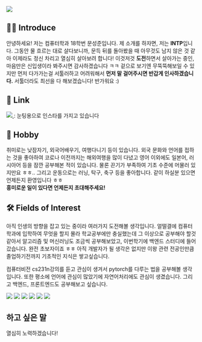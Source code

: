 <p>
  <img src="https://capsule-render.vercel.app/api?type=waving&amp;height=250&amp;text=Hello World!&amp;fontAlign=60&amp;color=gradient" style="max-width: 100%;">
</p>

## 🙋‍♂️ Introduce
 안녕하세요! 저는 컴퓨터학과 18학번 문성준입니다. 제 소개를 하자면, 저는 **INTP**입니다. 그동안 물 흐르는 대로 살다보니까, 문득 뒤를 돌아봤을 때 아무것도 남지 않은 것 같아 이제라도 정신 차리고 열심히 살아보려 합니다! 이것저것 **도전**하면서 살아가는 중인, 마음만은 신입생이라 봐주시면 감사하겠습니다 ㅋㅋ 겉으로 보기엔 무뚝뚝해보일 수 있지만 먼저 다가가는걸 서툴러하고 어려워해서 **먼저 말 걸어주시면 반갑게 인사하겠습니다.** 서툴더라도 최선을 다 해보겠습니다! 
반가워요 :)

## 🧾 Link
<a href="https://www.instagram.com/munjoon98/" target="_blank">
    <img src="https://img.shields.io/badge/Instagram-e4405f?style=flat&logo=Instagram&logoColor=ffffff"/>
</a> : 눈팅용으로 인스타를 가지고 있습니다 

## 🎲 Hobby
 취미로는 낮잠자기, 외국어배우기, 여행다니기 등이 있습니다. 외국 문화와 언어를 접하는 것을 좋아하여 코로나 이전까지는 해외여행을 많이 다녔고 영어 이외에도 일본어, 러시아어 등을 잠깐 공부해본 적이 있습니다. 물론 끈기가 부족하여 기초 수준에 머물러 있지만요 ㅎㅎ.. 그리고 운동으로는 러닝, 탁구, 축구 등을 좋아합니다. 같이 하실분 있으면 언제든지 환영입니다 ㅎㅎ  
 **흥미로운 일이 있다면 언제든지 초대해주세요!**

## 🛠 Fields of Interest
 아직 인생의 방향을 잡고 있는 중이라 여러가지 도전해볼 생각입니다. 얼떨결에 컴퓨터학과에 입학하여 무엇을 할지 몰라 학교공부에만 충실했는데 그 이상으로 공부해야 할것 같아서 알고리즘 및 머신러닝도 조금씩 공부해보았고, 이번학기에 백엔드 스터디에 들어갔습니다. 완전 초보자이죠 ㅎㅎ 아직 개발자가 될 생각은 없지만 이왕 관련 전공인만큼 졸업하기전까지 기초적인 지식은 쌓고싶습니다.

 컴퓨터비전 cs231n강의를 듣고 관심이 생겨서 pytorch를 다루는 법을 공부해볼 생각입니다. 또한 평소에 언어에 관심이 많았기에 자연어처리에도 관심이 생겼습니다. 그리고 백엔드, 프론트엔드도 공부해보고 싶습니다. 

<p>
  <img src="https://img.shields.io/badge/C++-00599c?style=flat&logo=c%2b%2b&logoColor=ffffff"/>
  <img src="https://img.shields.io/badge/C-a8b9cc?style=flat&logo=c&logoColor=ffffff"/>
  <img src="https://img.shields.io/badge/Java-007396?style=flat&logo=Java&logoColor=ffffff"/>
  <img src="https://img.shields.io/badge/Python-3776ab?style=flat&logo=Python&logoColor=ffffff"/>
  <img src="https://img.shields.io/badge/PostgreSQL-4169e1?style=flat&logo=PostgreSQL&logoColor=ffffff"/>
  <img src="https://img.shields.io/badge/Git-f05032?style=flat&logo=Git&logoColor=ffffff"/><br>
</p>

## 하고 싶은 말
 열심히 노력하겠습니다!

